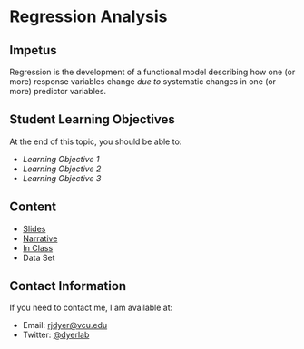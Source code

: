 # Regression Analysis


## Impetus

Regression is the development of a functional model describing how one (or more) response variables change *due to* systematic changes in one (or more) predictor variables.

## Student Learning Objectives

At the end of this topic, you should be able to:  
 - *Learning Objective 1* 
 - *Learning Objective 2*
 - *Learning Objective 3* 

## Content
 - [Slides](slides.html)
 - [Narrative](narrative.html)
 - [In Class](in-class.html)
 - Data Set

## Contact Information

If you need to contact me, I am available at:  
 - Email: rjdyer@vcu.edu
 - Twitter: [@dyerlab](https://twitter.com/dyerlab/)
